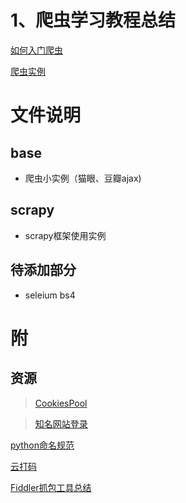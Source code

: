 # 1、爬虫学习教程总结
[如何入门爬虫](https://zhuanlan.zhihu.com/p/21479334)

[爬虫实例](https://blog.csdn.net/rico_zhou/article/details/83619564)


# 文件说明

## base
- 爬虫小实例（猫眼、豆瓣ajax)

## scrapy
- scrapy框架使用实例

## 待添加部分
- seleium bs4 

# 附
## 资源
> [CookiesPool](https://github.com/hucaihui/CookiesPool)

> [知名网站登录](https://github.com/hucaihui/fuck-login)

[python命名规范](http://www.cnblogs.com/wangcp-2014/p/4608265.html)

[云打码](http://www.yundama.com/about.html)

[Fiddler抓包工具总结](https://www.cnblogs.com/yyhh/p/5140852.html)
